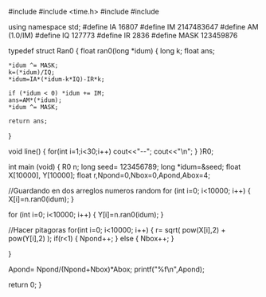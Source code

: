 #include <iostream>
#include <time.h>
#include <iomanip>
#include <cmath>


using namespace std;
#define IA 16807
#define IM 2147483647
#define AM (1.0/IM)
#define IQ 127773
#define IR 2836
#define MASK 123459876

typedef struct Ran0
{
  float ran0(long *idum)
  {
    long k;
    float ans;

    *idum ^= MASK;
    k=(*idum)/IQ;
    *idum=IA*(*idum-k*IQ)-IR*k;

    if (*idum < 0) *idum += IM;
    ans=AM*(*idum);
    *idum ^= MASK;

    return ans;
  }

  void line()
  {
    for(int i=1;i<30;i++)
    cout<<"--";
    cout<<"\n";
  }
}R0;


int main (void)
{
  R0 n;
  long seed= 123456789;
  long *idum=&seed;
  float X[10000], Y[10000];
  float r,Npond=0,Nbox=0,Apond,Abox=4;

  //Guardando en dos arreglos numeros random
  for (int i=0; i<10000; i++)
  {
    X[i]=n.ran0(idum);
  }

  for (int i=0; i<10000; i++)
  {
    Y[i]=n.ran0(idum);
  }

  //Hacer pitagoras
  for(int i=0; i<10000; i++)
  {
    r= sqrt( pow(X[i],2) + pow(Y[i],2) );
    if(r<1)
    {
      Npond++;
    }
    else
    {
      Nbox++;
    }

  }

  Apond= Npond/(Npond+Nbox)*Abox;
  printf("%f\n",Apond);

  return 0;
}
